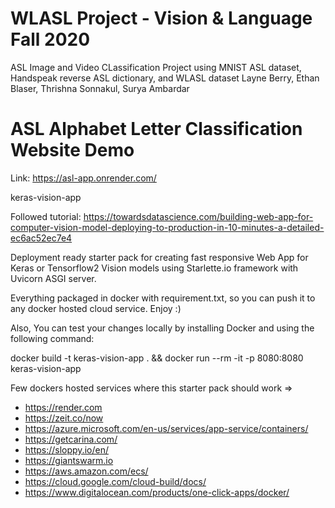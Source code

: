 # WLASL Project - Vision & Language Fall 2020

ASL Image and Video CLassification Project using MNIST ASL dataset, Handspeak reverse ASL dictionary, and WLASL dataset
Layne Berry, Ethan Blaser, Thrishna Sonnakul, Surya Ambardar

# ASL Alphabet Letter Classification Website Demo
Link: https://asl-app.onrender.com/

keras-vision-app

Followed tutorial: 
https://towardsdatascience.com/building-web-app-for-computer-vision-model-deploying-to-production-in-10-minutes-a-detailed-ec6ac52ec7e4

Deployment ready starter pack for creating fast responsive Web App for Keras or Tensorflow2 Vision models using Starlette.io framework with Uvicorn ASGI server.

Everything packaged in docker with requirement.txt, so you can push it to any docker hosted cloud service. Enjoy :)

Also, You can test your changes locally by installing Docker and using the following command:

docker build -t keras-vision-app . && docker run --rm -it -p 8080:8080 keras-vision-app

Few dockers hosted services where this starter pack should work =>

* https://render.com
* https://zeit.co/now
* https://azure.microsoft.com/en-us/services/app-service/containers/
* https://getcarina.com/
* https://sloppy.io/en/
* https://giantswarm.io
* https://aws.amazon.com/ecs/
* https://cloud.google.com/cloud-build/docs/
* https://www.digitalocean.com/products/one-click-apps/docker/
